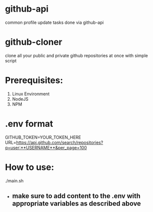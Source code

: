 # github-api
common profile update tasks done via github-api
# github-cloner
clone all your public and private github repositories at once with simple script

# Prerequisites:
1. Linux Environment
2. NodeJS
3. NPM

# .env format
GITHUB_TOKEN=YOUR_TOKEN_HERE \
URL=https://api.github.com/search/repositories?q=user:**USERNAME**&per_page=100 

# How to use:
./main.sh

+ ## make sure to add content to the .env with appropriate variables as described above





